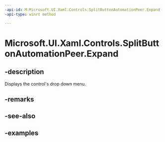```yaml
---
-api-id: M:Microsoft.UI.Xaml.Controls.SplitButtonAutomationPeer.Expand
-api-type: winrt method

---
```

<!-- Method syntax.
public void SplitButtonAutomationPeer.Expand()
-->

# Microsoft.UI.Xaml.Controls.SplitButtonAutomationPeer.Expand


## -description

Displays the control's drop down menu.


## -remarks


## -see-also


## -examples


